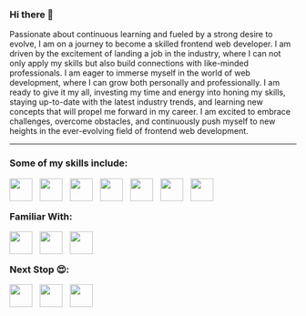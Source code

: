 ### Hi there 👋


Passionate about continuous learning and fueled by a strong desire to evolve, I am on a journey to become a skilled frontend web developer. I am driven by the excitement of landing a job in the industry, where I can not only apply my skills but also build connections with like-minded professionals. I am eager to immerse myself in the world of web development, where I can grow both personally and professionally. I am ready to give it my all, investing my time and energy into honing my skills, staying up-to-date with the latest industry trends, and learning new concepts that will propel me forward in my career. I am excited to embrace challenges, overcome obstacles, and continuously push myself to new heights in the ever-evolving field of frontend web development.

<hr/>


### Some of my skills include:

<img align="left" width="40px" style="padding-right:10px;" src="https://cdn.jsdelivr.net/gh/devicons/devicon/icons/react/react-original.svg" />
<img align="left" width="40px" style="padding-right:10px;" src="https://cdn.jsdelivr.net/gh/devicons/devicon/icons/git/git-original.svg" />
<img align="left" width="40px" style="padding-right:10px;" src="https://cdn.jsdelivr.net/gh/devicons/devicon/icons/typescript/typescript-original.svg" />
<img align="left" width="40px" style="padding-right:10px;" src="https://cdn.jsdelivr.net/gh/devicons/devicon/icons/javascript/javascript-original.svg" />
<img align="left" width="40px" style="padding-right:10px;" src="https://cdn.jsdelivr.net/gh/devicons/devicon/icons/css3/css3-original.svg" />
<img align="left" width="40px" style="padding-right:10px;" src="https://cdn.jsdelivr.net/gh/devicons/devicon/icons/html5/html5-original.svg" />
<img align="left" width="40px" style="padding-right:10px;" src="https://cdn.jsdelivr.net/gh/devicons/devicon/icons/vscode/vscode-original.svg" />

<br/>
<br/>

### Familiar With: 

<img align="left" width="40px" style="padding-right:10px;" src="https://cdn.jsdelivr.net/gh/devicons/devicon/icons/php/php-original.svg" />
<img align="left" width="40px" style="padding-right:10px;" src="https://cdn.jsdelivr.net/gh/devicons/devicon/icons/mysql/mysql-original.svg" />
<img align="left" width="40px" style="padding-right:10px;" src="https://cdn.jsdelivr.net/gh/devicons/devicon/icons/wordpress/wordpress-plain.svg" /> 

<br/>
<br/>

### Next Stop 😍:

<img align="left" width="40px" style="padding-right:10px;" src="https://cdn.jsdelivr.net/gh/devicons/devicon/icons/nodejs/nodejs-original.svg" />
<img align="left" width="40px" style="padding-right:10px;" src="https://cdn.jsdelivr.net/gh/devicons/devicon/icons/nextjs/nextjs-original.svg" />
<img align="left" width="40px" style="padding-right:10px;" src="https://cdn.jsdelivr.net/gh/devicons/devicon/icons/mongodb/mongodb-original.svg" />






<!--
**im7ven/im7ven** is a ✨ _special_ ✨ repository because its `README.md` (this file) appears on your GitHub profile.

Here are some ideas to get you started:

- 🔭 I’m currently working on ...
- 🌱 I’m currently learning ...
- 👯 I’m looking to collaborate on ...
- 🤔 I’m looking for help with ...
- 💬 Ask me about ...
- 📫 How to reach me: ...
- 😄 Pronouns: ...
- ⚡ Fun fact: ...
-->
